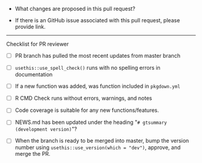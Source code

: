 - What changes are proposed in this pull request?

- If there is an GitHub issue associated with this pull request, please provide link.


--------------------------------------------------------------------------------

Checklist for PR reviewer

- [ ] PR branch has pulled the most recent updates from master branch 
- [ ] `usethis::use_spell_check()` runs with no spelling errors in documentation
- [ ] If a new function was added, was function included in `pkgdown.yml`
- [ ] R CMD Check runs without errors, warnings, and notes
- [ ] Code coverage is suitable for any new functions/features. 
- [ ] NEWS.md has been updated under the heading "`# gtsummary (development version)`"?
- [ ] When the branch is ready to be merged into master, bump the version number using `usethis::use_version(which = "dev")`, approve, and merge the PR.

